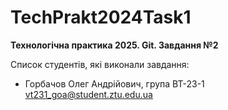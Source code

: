 # TechPrakt2024Task1

**Технологічна практика 2025. Git. Завдання №2**

Список студентів, які виконали завдання:

- Горбачов Олег Андрійович, група ВТ-23-1
  vt231_goa@student.ztu.edu.ua
